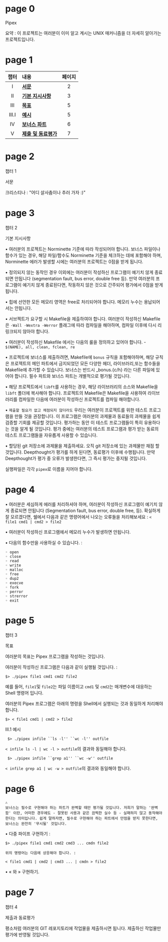 # page 0

Pipex

요약 : 이 프로젝트는 여러분이 이미 알고 계시는 UNIX 매커니즘을 더 자세히 알아가는 프로젝트입니다.


# page 1


| 챕터 | 내용 | 페이지 |
|:---:|:---|:---:|
| I | [__서문__]() | 2 |
| II | [__기본 지시사항__]() | 3 |
| III | [__목표__]() |  5 |
| III.I | [__예시__]() |  5 |
| IV | [__보너스 파트__]() |  6 |
| V | [__제출 및 동료평가__]() |  7 |

# page 2

챕터 1

서문

크리스티나 : "어디 살사춤이나 추러 가자 :)"

# page 3

챕터 2

기본 지시사항


• 여러분의 프로젝트는 Norminette 기준에 따라 작성되어야 합니다. 보너스 파일이나 함수가 있는 경우, 해당 파일/함수도 Norminette 기준을 체크하는 데에 포함해야 하며, Norminette 에러가 발생할 시에는 여러분의 프로젝트는 0점을 받게 됩니다.


• 정의되지 않는 동작인 경우 이외에는 여러분이 작성하신 프로그램이 예기치 않게 종료되면 안됩니다 (segmentation fault, bus error, double free 등). 만약 여러분의 프로그램이 예기치 않게 종료된다면, 작동하지 않은 것으로 간주되어 평가에서 0점을 받게 됩니다.

• 힙에 선언한 모든 메모리 영역은 free로 처리되어야 합니다. 메모리 누수는 용납되어서는 안됩니다.

• 서브젝트가 요구할 시 Makefile을 제출하여야 합니다. 여러분이 작성하신 Makefile은 `-Wall -Wextra -Werror` 플래그에 따라 컴파일을 해야하며, 컴파일 이후에 다시 리링크되지 않아야 합니다.

• 여러분이 작성하신 Makefile 에서는 다음의 룰을 정의하고 있어야 합니다. - `$(NAME), all, clean, fclean, re`

• 프로젝트에 보너스를 제출하려면, Makefile에 `bonus` 규칙을 포함해야하며, 해당 규칙은 프로젝트의 메인 파트에서 금지되었던 모든 다양한 헤더, 라이브러리,또는 함수들을 Makefile에 추가할 수 있습니다. 보너스는 반드시 _bonus.{c/h} 라는 다른 파일에 있어야 합니다. 필수 파트와 보너스 파트는 개별적으로 평가될 것입니다.

• 해당 프로젝트에서 `libft`를 사용하는 경우, 해당 라이브러리의 소스와 Makefile을 `libft` 폴더에 복사해야 합니다. 프로젝트의 Makefile은 Makefile을 사용하여 라이브러리를 컴파일한 다음에 여러분이 작성하신 프로젝트를 컴파일 해야합니다.

• `제출할 필요가 없고 채점되지 않더라도` 우리는 여러분이 프로젝트를 위한 테스트 프로그램을 만들 것을 권장합니다. 이 프로그램은 여러분의 과제물과 동료들의 과제물을 쉽게 검증할 기회를 제공할 것입니다. 평가하는 동안 이 테스트 프로그램들이 특히 유용하다는 것을 알게 될 것입니다. 평가 중에는 여러분의 테스트 프로그램과 평가 받는 동료의 테스트 프로그램들을 자유롭게 사용할 수 있습니다.

• 할당된 git 저장소에 과제물을 제출하세요. 오직 git 저장소에 있는 과제물만 채점 할 것입니다. Deepthought가 평가를 하게 된다면, 동료평가 이후에 수행됩니다. 만약 Deepthought가 평가 중 오류가 발생한다면, 그 즉시 평가는 중지될 것입니다.

실행파일은 각각 `pipex`로 이름을 지어야 합니다.

# page 4

• 여러분은 세심하게 에러를 처리하셔야 하며, 여러분이 작성하신 프로그램이 예기치 않게 종료되면 안됩니다 (Segmentation fault, bus error, double free, 등). 확실하게 잘 모르겠다면, 쉘에서 다음과 같은 명령어에서 나오는 오류들을 처리해보세요 : `< file1 cmd1 | cmd2 > file2`

• 여러분이 작성하신 프로그램에서 메모리 누수가 발생하면 안됩니다.

• 다음의 함수만을 사용하실 수 있습니다. :

    ◦ open
    ◦ close
    ◦ read
    ◦ write
    ◦ malloc
    ◦ free
    ◦ dup2
    ◦ execve
    ◦ fork
    ◦ perror
    ◦ strerror
    ◦ exit

# page 5


챕터 3

목표


여러분의 목표는 Pipex 프로그램을 작성하는 것입니다.

여러분이 작성하신 프로그램은 다음과 같이 실행될 것입니다. :

    $> ./pipex file1 cmd1 cmd2 file2

예를 들어, `file1`및 `file2`는 파일 이름이고 `cmd1` 및 `cmd2`는 매개변수에 대응하는 Shell 명령어 입니다.

여러분의 Pipex 프로그램은 아래의 명령을 Shell에서 실행되는 것과 동일하게 처리해야 합니다.

    $> < file1 cmd1 | cmd2 > file2



III.1 예시

     $> ./pipex infile ``ls -l'' ``wc -l'' outfile

`< infile ls -l | wc -l > outfile`의 결과와 동일해야 합니다.


     $> ./pipex infile ``grep a1'' ``wc -w'' outfile

`< infile grep a1 | wc -w > outfile`의 결과와 동일해야 합니다.

# page 6

```
⚠️
보너스는 필수로 구현해야 하는 파트가 완벽할 때만 평가될 것입니다. 저희가 말하는 '완벽함' 이란, 어떠한 경우에도 - 잘못된 사용과 같은 끔찍한 실수 등 - 실패하지 않고 동작해야 한다는 의미입니다. 쉽게 말하자면, 필수로 구현해야 하는 파트에서 만점을 받지 못한다면, 보너스는 완전히 '무시될' 것입니다.
```

 • 다중 파이프 구현하기 :

    $> ./pipex file1 cmd1 cmd2 cmd3 ... cmdn file2
    
    위의 명령어는 다음에 상응해야 합니다. :
    
    < file1 cmd1 | cmd2 | cmd3 ... | cmdn > file2


 • « 와 » 구현하기.

# page 7

챕터 4

제출과 동료평가

평소처럼 여러분의 GIT 레포지토리에 작업물을 제출하시면 됩니다. 제출하신 작업물만 평가에 반영될 것입니다.
